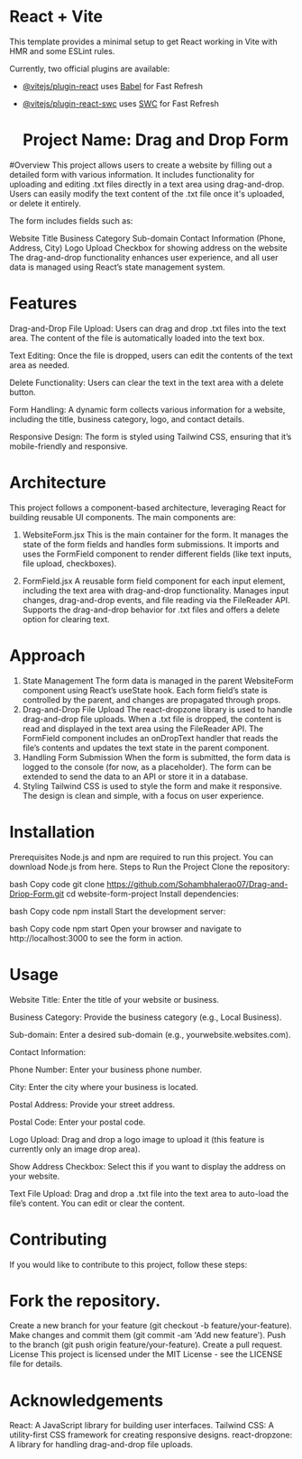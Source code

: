 # React + Vite

This template provides a minimal setup to get React working in Vite with HMR and some ESLint rules.

Currently, two official plugins are available:

- [@vitejs/plugin-react](https://github.com/vitejs/vite-plugin-react/blob/main/packages/plugin-react/README.md) uses [Babel](https://babeljs.io/) for Fast Refresh
- [@vitejs/plugin-react-swc](https://github.com/vitejs/vite-plugin-react-swc) uses [SWC](https://swc.rs/) for Fast Refresh

  # Project Name: Drag and Drop Form
  
#Overview
This project allows users to create a website by filling out a detailed form with various information. It includes functionality for uploading and editing .txt files directly in a text area using drag-and-drop. Users can easily modify the text content of the .txt file once it's uploaded, or delete it entirely.

The form includes fields such as:

Website Title
Business Category
Sub-domain
Contact Information (Phone, Address, City)
Logo Upload
Checkbox for showing address on the website
The drag-and-drop functionality enhances user experience, and all user data is managed using React’s state management system.

# Features
Drag-and-Drop File Upload: Users can drag and drop .txt files into the text area. The content of the file is automatically loaded into the text box.

Text Editing: Once the file is dropped, users can edit the contents of the text area as needed.

Delete Functionality: Users can clear the text in the text area with a delete button.

Form Handling: A dynamic form collects various information for a website, including the title, business category, logo, and contact details.

Responsive Design: The form is styled using Tailwind CSS, ensuring that it’s mobile-friendly and responsive.

# Architecture
This project follows a component-based architecture, leveraging React for building reusable UI components. The main components are:

1. WebsiteForm.jsx
This is the main container for the form. It manages the state of the form fields and handles form submissions.
It imports and uses the FormField component to render different fields (like text inputs, file upload, checkboxes).

2. FormField.jsx
A reusable form field component for each input element, including the text area with drag-and-drop functionality.
Manages input changes, drag-and-drop events, and file reading via the FileReader API.
Supports the drag-and-drop behavior for .txt files and offers a delete option for clearing text.

# Approach
1. State Management
The form data is managed in the parent WebsiteForm component using React’s useState hook.
Each form field’s state is controlled by the parent, and changes are propagated through props.
2. Drag-and-Drop File Upload
The react-dropzone library is used to handle drag-and-drop file uploads.
When a .txt file is dropped, the content is read and displayed in the text area using the FileReader API.
The FormField component includes an onDropText handler that reads the file’s contents and updates the text state in the parent component.
3. Handling Form Submission
When the form is submitted, the form data is logged to the console (for now, as a placeholder).
The form can be extended to send the data to an API or store it in a database.
4. Styling
Tailwind CSS is used to style the form and make it responsive.
The design is clean and simple, with a focus on user experience.

# Installation
Prerequisites
Node.js and npm are required to run this project. You can download Node.js from here.
Steps to Run the Project
Clone the repository:

bash
Copy code
git clone https://github.com/Sohambhalerao07/Drag-and-Driop-Form.git
cd website-form-project
Install dependencies:

bash
Copy code
npm install
Start the development server:

bash
Copy code
npm start
Open your browser and navigate to http://localhost:3000 to see the form in action.

# Usage
Website Title: Enter the title of your website or business.

Business Category: Provide the business category (e.g., Local Business).

Sub-domain: Enter a desired sub-domain (e.g., yourwebsite.websites.com).

Contact Information:

Phone Number: Enter your business phone number.

City: Enter the city where your business is located.

Postal Address: Provide your street address.

Postal Code: Enter your postal code.

Logo Upload: Drag and drop a logo image to upload it (this feature is currently only an image drop area).

Show Address Checkbox: Select this if you want to display the address on your website.

Text File Upload: Drag and drop a .txt file into the text area to auto-load the file’s content. You can edit or clear the content.

# Contributing
If you would like to contribute to this project, follow these steps:

# Fork the repository.
Create a new branch for your feature (git checkout -b feature/your-feature).
Make changes and commit them (git commit -am 'Add new feature').
Push to the branch (git push origin feature/your-feature).
Create a pull request.
License
This project is licensed under the MIT License - see the LICENSE file for details.

# Acknowledgements
React: A JavaScript library for building user interfaces.
Tailwind CSS: A utility-first CSS framework for creating responsive designs.
react-dropzone: A library for handling drag-and-drop file uploads.
